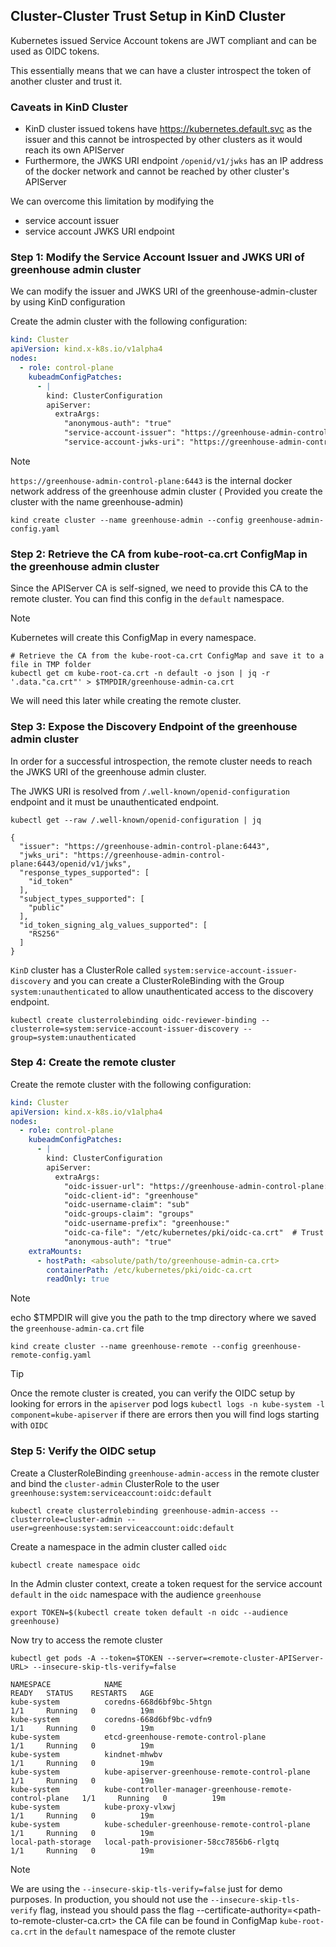 ## Cluster-Cluster Trust Setup in KinD Cluster

Kubernetes issued Service Account tokens are JWT compliant and can be used as OIDC tokens.

This essentially means that we can have a cluster introspect the token of another cluster and trust it.

### Caveats in KinD Cluster

- KinD cluster issued tokens have https://kubernetes.default.svc as the issuer and this cannot be introspected by other
  clusters as it would reach its own APIServer
- Furthermore, the JWKS URI endpoint `/openid/v1/jwks` has an IP address of the docker network and cannot be reached by
  other cluster's APIServer

We can overcome this limitation by modifying the

- service account issuer
- service account JWKS URI endpoint

### Step 1: Modify the Service Account Issuer and JWKS URI of greenhouse admin cluster

We can modify the issuer and JWKS URI of the greenhouse-admin-cluster by using KinD configuration

Create the admin cluster with the following configuration:

```yaml
kind: Cluster
apiVersion: kind.x-k8s.io/v1alpha4
nodes:
  - role: control-plane
    kubeadmConfigPatches:
      - |
        kind: ClusterConfiguration
        apiServer:
          extraArgs:
            "anonymous-auth": "true"
            "service-account-issuer": "https://greenhouse-admin-control-plane:6443"
            "service-account-jwks-uri": "https://greenhouse-admin-control-plane:6443/openid/v1/jwks"
```            

> [!NOTE]
> `https://greenhouse-admin-control-plane:6443` is the internal docker network address of the greenhouse admin cluster (
> Provided you create the cluster with the name greenhouse-admin)

```shell
kind create cluster --name greenhouse-admin --config greenhouse-admin-config.yaml
```

### Step 2: Retrieve the CA from kube-root-ca.crt ConfigMap in the greenhouse admin cluster

Since the APIServer CA is self-signed, we need to provide this CA to the remote cluster. You can find this config in the
`default` namespace.

> [!NOTE]
> Kubernetes will create this ConfigMap in every namespace.

```shell
# Retrieve the CA from the kube-root-ca.crt ConfigMap and save it to a file in TMP folder
kubectl get cm kube-root-ca.crt -n default -o json | jq -r '.data."ca.crt"' > $TMPDIR/greenhouse-admin-ca.crt
```

We will need this later while creating the remote cluster.

### Step 3: Expose the Discovery Endpoint of the greenhouse admin cluster

In order for a successful introspection, the remote cluster needs to reach the JWKS URI of the greenhouse admin cluster.

The JWKS URI is resolved from `/.well-known/openid-configuration` endpoint and it must be unauthenticated endpoint.

```shell
kubectl get --raw /.well-known/openid-configuration | jq

{
  "issuer": "https://greenhouse-admin-control-plane:6443",
  "jwks_uri": "https://greenhouse-admin-control-plane:6443/openid/v1/jwks",
  "response_types_supported": [
    "id_token"
  ],
  "subject_types_supported": [
    "public"
  ],
  "id_token_signing_alg_values_supported": [
    "RS256"
  ]
}

```

`KinD` cluster has a ClusterRole called `system:service-account-issuer-discovery` and you can create a
ClusterRoleBinding with the Group `system:unauthenticated` to allow unauthenticated access to the discovery endpoint.

```shell
kubectl create clusterrolebinding oidc-reviewer-binding --clusterrole=system:service-account-issuer-discovery --group=system:unauthenticated
```

### Step 4: Create the remote cluster

Create the remote cluster with the following configuration:

```yaml
kind: Cluster
apiVersion: kind.x-k8s.io/v1alpha4
nodes:
  - role: control-plane
    kubeadmConfigPatches:
      - |
        kind: ClusterConfiguration
        apiServer:
          extraArgs:
            "oidc-issuer-url": "https://greenhouse-admin-control-plane:6443"
            "oidc-client-id": "greenhouse"
            "oidc-username-claim": "sub"
            "oidc-groups-claim": "groups"
            "oidc-username-prefix": "greenhouse:"
            "oidc-ca-file": "/etc/kubernetes/pki/oidc-ca.crt"  # Trust the admin cluster CA
            "anonymous-auth": "true"
    extraMounts:
      - hostPath: <absolute/path/to/greenhouse-admin-ca.crt>
        containerPath: /etc/kubernetes/pki/oidc-ca.crt
        readOnly: true
```

> [!NOTE]
> echo $TMPDIR will give you the path to the tmp directory where we saved the `greenhouse-admin-ca.crt` file

```shell
kind create cluster --name greenhouse-remote --config greenhouse-remote-config.yaml
```

> [!TIP]
> Once the remote cluster is created, you can verify the OIDC setup by looking for errors in the `apiserver` pod logs
> `kubectl logs -n kube-system -l component=kube-apiserver` if there are errors then you will find logs starting with
`OIDC`

### Step 5: Verify the OIDC setup

Create a ClusterRoleBinding `greenhouse-admin-access` in the remote cluster and bind the `cluster-admin` ClusterRole to
the user `greenhouse:system:serviceaccount:oidc:default`

```shell
kubectl create clusterrolebinding greenhouse-admin-access --clusterrole=cluster-admin --user=greenhouse:system:serviceaccount:oidc:default
```

Create a namespace in the admin cluster called `oidc`

```shell
kubectl create namespace oidc
```

In the Admin cluster context, create a token request for the service account `default` in the `oidc` namespace with the
audience `greenhouse`

```shell
export TOKEN=$(kubectl create token default -n oidc --audience greenhouse)
```

Now try to access the remote cluster

```shell
kubectl get pods -A --token=$TOKEN --server=<remote-cluster-APIServer-URL> --insecure-skip-tls-verify=false

NAMESPACE            NAME                                                      READY   STATUS    RESTARTS   AGE
kube-system          coredns-668d6bf9bc-5htgn                                  1/1     Running   0          19m
kube-system          coredns-668d6bf9bc-vdfn9                                  1/1     Running   0          19m
kube-system          etcd-greenhouse-remote-control-plane                      1/1     Running   0          19m
kube-system          kindnet-mhwbv                                             1/1     Running   0          19m
kube-system          kube-apiserver-greenhouse-remote-control-plane            1/1     Running   0          19m
kube-system          kube-controller-manager-greenhouse-remote-control-plane   1/1     Running   0          19m
kube-system          kube-proxy-vlxwj                                          1/1     Running   0          19m
kube-system          kube-scheduler-greenhouse-remote-control-plane            1/1     Running   0          19m
local-path-storage   local-path-provisioner-58cc7856b6-rlgtq                   1/1     Running   0          19m
```

> [!NOTE]
> We are using the `--insecure-skip-tls-verify=false` just for demo purposes.
> In production, you should not use the `--insecure-skip-tls-verify` flag, instead you should pass the flag
> --certificate-authority=<path-to-remote-cluster-ca.crt>
> the CA file can be found in ConfigMap `kube-root-ca.crt` in the `default` namespace of the remote cluster



